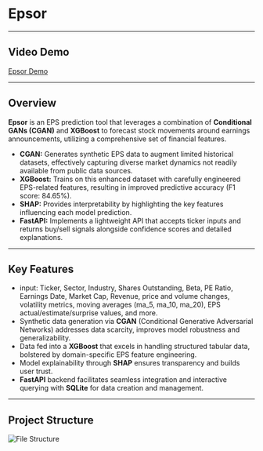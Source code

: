 # Epsor

---

## Video Demo

[Epsor Demo](https://drive.google.com/file/d/14Juhbu8TcNUrKTbFWoC51FJjV3eEr5ZP/view?usp=sharing)

---

## Overview

**Epsor** is an EPS prediction tool that leverages a combination of **Conditional GANs (CGAN)** and **XGBoost** to forecast stock movements around earnings announcements, utilizing a comprehensive set of financial features.

- **CGAN:** Generates synthetic EPS data to augment limited historical datasets, effectively capturing diverse market dynamics not readily available from public data sources.  
- **XGBoost:** Trains on this enhanced dataset with carefully engineered EPS-related features, resulting in improved predictive accuracy (F1 score: 84.65%).  
- **SHAP:** Provides interpretability by highlighting the key features influencing each model prediction.  
- **FastAPI:** Implements a lightweight API that accepts ticker inputs and returns buy/sell signals alongside confidence scores and detailed explanations.

---

## Key Features

- input: Ticker, Sector, Industry, Shares Outstanding, Beta, PE Ratio, Earnings Date, Market Cap, Revenue, price and volume changes, volatility metrics, moving averages (ma_5, ma_10, ma_20), EPS actual/estimate/surprise values, and more.  
- Synthetic data generation via **CGAN** (Conditional Generative Adversarial Networks) addresses data scarcity, improves model robustness and generalizability.  
- Data fed into a **XGBoost** that excels in handling structured tabular data, bolstered by domain-specific EPS feature engineering.  
- Model explainability through **SHAP** ensures transparency and builds user trust.  
- **FastAPI** backend facilitates seamless integration and interactive querying with **SQLite** for data creation and management. 

---

## Project Structure

![File Structure](https://github.com/user-attachments/assets/f8482d77-645b-4928-b830-24e3e923f6cb)
